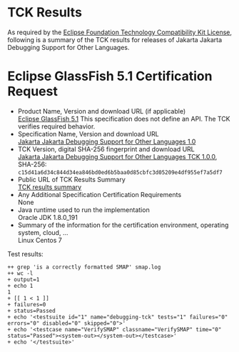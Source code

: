 TCK Results
===========

As required by the
[Eclipse Foundation Technology Compatibility Kit License](https://www.eclipse.org/legal/tck.php),
following is a summary of the TCK results for releases of Jakarta Jakarta Debugging Support for Other Languages.

# Eclipse GlassFish 5.1 Certification Request

- Product Name, Version and download URL (if applicable) \
  [Eclipse GlassFish 5.1](https://www.eclipse.org/downloads/download.php?file=/glassfish/glassfish-5.1.0.zip)
  This specification does not define an API. The TCK verifies required behavior.
- Specification Name, Version and download URL \
  [Jakarta Jakarta Debugging Support for Other Languages 1.0](https://jakarta.ee/specifications/debugging/1.0/)
- TCK Version, digital SHA-256 fingerprint and download URL \
  [Jakarta Jakarta Debugging Support for Other Languages TCK 1.0.0](http://download.eclipse.org/ee4j/jakartaee-tck/jakartaee8-eftl/promoted/eclipse-debugging-tck-1.0.0.zip), SHA-256: `c15d41a6d34c844d34ea846bd0ed6b5baa0d85cbfc3d05209e4df955ef7a5df7`
- Public URL of TCK Results Summary \
  [TCK results summary](TCK-Results.html)
- Any Additional Specification Certification Requirements \
  None
- Java runtime used to run the implementation \
  Oracle JDK 1.8.0_191
- Summary of the information for the certification environment, operating system, cloud, ... \
  Linux Centos 7

Test results:

```
++ grep 'is a correctly formatted SMAP' smap.log
++ wc -l
+ output=1
+ echo 1
1
+ [[ 1 < 1 ]]
+ failures=0
+ status=Passed
+ echo '<testsuite id="1" name="debugging-tck" tests="1" failures="0" errors="0" disabled="0" skipped="0">'
+ echo '<testcase name="VerifySMAP" classname="VerifySMAP" time="0" status="Passed"><system-out></system-out></testcase>'
+ echo '</testsuite>'

```
